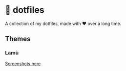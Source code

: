 # :seedling: dotfiles

A collection of my dotfiles, made with :heart: over a long time.

## Themes

### Lamù

[Screenshots here]()

